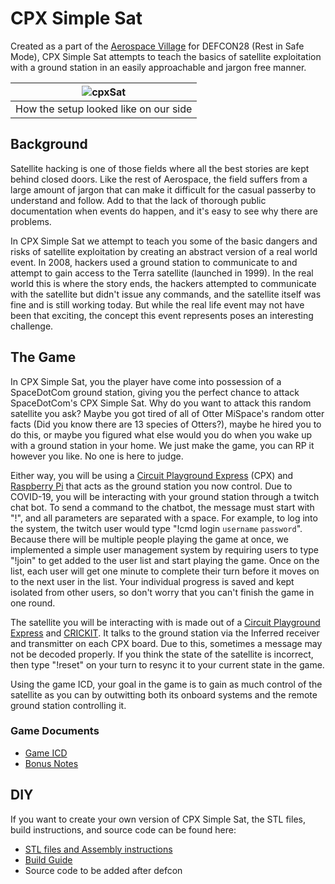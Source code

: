 # CPX Simple Sat

Created as a part of the [Aerospace Village](https://aerospacevillage.org/) for DEFCON28 (Rest in Safe Mode), CPX Simple Sat attempts to teach the basics of satellite exploitation with a ground station in an easily approachable and jargon free manner.

| ![cpxSat](./photos/cpxsat.jpg) |
| :---: |
| How the setup looked like on our side |

## Background

Satellite hacking is one of those fields where all the best stories are kept behind closed doors.  Like the rest of Aerospace, the field suffers from a large amount of jargon that can make it difficult for the casual passerby to understand and follow.  Add to that the lack of thorough public documentation when events do happen, and it's easy to see why there are problems.  

In CPX Simple Sat we attempt to teach you some of the basic dangers and risks of satellite exploitation by creating an abstract version of a real world event.  In 2008, hackers used a ground station to communicate to and attempt to gain access to the Terra satellite (launched in 1999).  In the real world this is where the story ends, the hackers attempted to communicate with the satellite but didn't issue any commands, and the satellite itself was fine and is still working today.  But while the real life event may not have been that exciting, the concept this event represents poses an interesting challenge.

## The Game

In CPX Simple Sat, you the player have come into possession of a SpaceDotCom ground station, giving you the perfect chance to attack SpaceDotCom's CPX Simple Sat.  Why do you want to attack this random satellite you ask?  Maybe you got tired of all of Otter MiSpace's random otter facts (Did you know there are 13 species of Otters?), maybe he hired you to do this, or maybe you figured what else would you do when you wake up with a ground station in your home.  We just make the game, you can RP it however you like.  No one is here to judge.

Either way, you will be using a [Circuit Playground Express](https://www.adafruit.com/product/3333) (CPX) and [Raspberry Pi](https://www.raspberrypi.org/) that acts as the ground station you now control.  Due to COVID-19, you will be interacting with your ground station through a twitch chat bot.  To send a command to the chatbot, the message must start with "!", and all parameters are separated with a space.  For example, to log into the system, the twitch user would type "!cmd login `username` `password`".  Because there will be multiple people playing the game at once, we implemented a simple user management system by requiring users to type "!join" to get added to the user list and start playing the game.  Once on the list, each user will get one minute to complete their turn before it moves on to the next user in the list.  Your individual progress is saved and kept isolated from other users, so don't worry that you can't finish the game in one round.  

The satellite you will be interacting with is made out of a  [Circuit Playground Express](https://www.adafruit.com/product/3333) and [CRICKIT](https://www.adafruit.com/product/3093).  It talks to the ground station via the Inferred receiver and transmitter on each CPX board.  Due to this, sometimes a message may not be decoded properly.  If you think the state of the satellite is incorrect, then type "!reset" on your turn to resync it to your current state in the game.  

Using the game ICD, your goal in the game is to gain as much control of the satellite as you can by outwitting both its onboard systems and the remote ground station controlling it.  

### Game Documents

- [Game ICD](./SimpleSat_ICD.pdf)
- [Bonus Notes](./BONUS-cpx-sat-notes.pdf)

## DIY

If you want to create your own version of CPX Simple Sat, the STL files, build instructions, and source code can be found here: 

- [STL files and Assembly instructions](./3D_Files/README.md)
- [Build Guide](./buildGuide.md)
- Source code to be added after defcon
